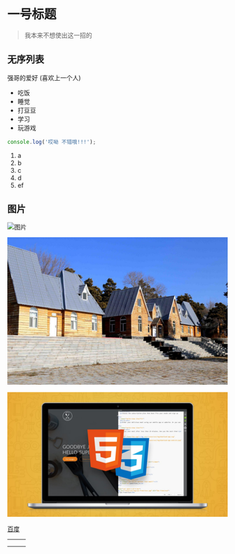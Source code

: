 # 一号标题

> 我本来不想使出这一招的



## 无序列表

强哥的爱好  (喜欢上一个人)  

* 吃饭
* 睡觉
* 打豆豆
* 学习
* 玩游戏

```js
console.log('哎呦 不错哦!!!');
```

1. a
2. b
3. c
4. d
5. ef



## 图片

![图片](http://t7.baidu.com/it/u=378254553,3884800361&fm=79&app=86&f=JPEG?w=1280&h=2030)

![img](assets/u=2247852322,986532796&fm=79&app=86&f=JPEG.webp)

![笔记本](assets/笔记本.jpg)

[百度](http://www.baidu.com)

|      |      |      |
| ---- | ---- | ---- |
|      |      |      |
|      |      |      |
|      |      |      |

